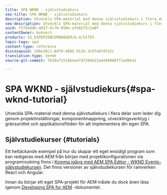 ```yaml
---
title: SPA WKND - självstudiekurs
seo-title: SPA WKND - självstudiekurs
description: Utveckla SPA-material med denna självstudiekurs i flera delar som leder dig genom projektinställningar, komponentmappning, utvecklingsverktyg i gränssnittet och applikationsflöden för att implementera din egen SPA.
seo-description: Utveckla SPA-material med denna självstudiekurs i flera delar som leder dig genom projektinställningar, komponentmappning, utvecklingsverktyg i gränssnittet och applikationsflöden för att implementera din egen SPA.
uuid: f57be84b-a037-4c76-856e-afb0275c1a0f
contentOwner: bohnert
products: SG_EXPERIENCEMANAGER/6.4/SITES
topic-tags: spa
content-type: reference
discoiquuid: 2dbe18c1-8d79-4685-911b-3c6fe87d7e2c
translation-type: tm+mt
source-git-commit: 7b39a715166eeefdf20eb22a4449068ff1ed0e42

---
```



# SPA WKND - självstudiekurs{#spa-wknd-tutorial}

Utveckla SPA-material med denna självstudiekurs i flera delar som leder dig genom projektinställningar, komponentmappning, utvecklingsverktyg i gränssnittet och applikationsflöden för att implementera din egen SPA.

## Självstudiekurser {#tutorials}

Ett heltäckande exempel på hur du skapar ett eget ensidigt program som kan redigeras med AEM från början med projektkonfigurationen via programroutning finns i [Komma igång med AEM SPA Editor - WKND Events-självstudiekursen](https://helpx.adobe.com/experience-manager/kt/sites/using/getting-started-spa-wknd-tutorial-develop.html). Det finns versioner av självstudiekursen för ramverken React och Angular.

Innan du börjar ett eget SPA-projekt för AEM måste du dock även läsa igenom [Developing SPA for AEM](/help/sites-developing/spa-architecture.md) -dokumentet.

